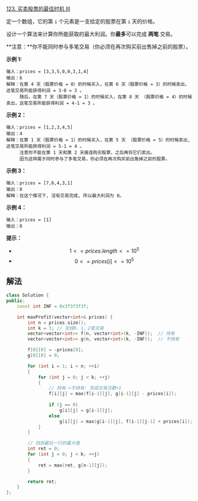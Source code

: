 [123. 买卖股票的最佳时机 III](https://leetcode.cn/problems/best-time-to-buy-and-sell-stock-iii/)

定一个数组，它的第 `i` 个元素是一支给定的股票在第 `i` 天的价格。

设计一个算法来计算你所能获取的最大利润。你**最多**可以完成 **两笔** 交易。

**注意：**你不能同时参与多笔交易（你必须在再次购买前出售掉之前的股票）。

 

**示例 1:**

```
输入：prices = [3,3,5,0,0,3,1,4]
输出：6
解释：在第 4 天（股票价格 = 0）的时候买入，在第 6 天（股票价格 = 3）的时候卖出，这笔交易所能获得利润 = 3-0 = 3 。
     随后，在第 7 天（股票价格 = 1）的时候买入，在第 8 天 （股票价格 = 4）的时候卖出，这笔交易所能获得利润 = 4-1 = 3 。
```

**示例 2：**

```
输入：prices = [1,2,3,4,5]
输出：4
解释：在第 1 天（股票价格 = 1）的时候买入，在第 5 天 （股票价格 = 5）的时候卖出, 这笔交易所能获得利润 = 5-1 = 4 。   
     注意你不能在第 1 天和第 2 天接连购买股票，之后再将它们卖出。   
     因为这样属于同时参与了多笔交易，你必须在再次购买前出售掉之前的股票。
```

**示例 3：**

```
输入：prices = [7,6,4,3,1] 
输出：0 
解释：在这个情况下, 没有交易完成, 所以最大利润为 0。
```

**示例 4：**

```
输入：prices = [1]
输出：0
```

 

**提示：**

- $$1 <= prices.length <= 10^5$$
- $$0 <= prices[i] <= 10^5$$



## 解法

```cc
class Solution {
public:
    const int INF = 0x3f3f3f3f;

    int maxProfit(vector<int>& prices) {
        int n = prices.size();
        int k = 3; // 完成0、1、2笔交易
        vector<vector<int>> f(n, vector<int>(k, -INF));  // 持有
        vector<vector<int>> g(n, vector<int>(k, -INF));  // 不持有

        f[0][0] = -prices[0];
        g[0][0] = 0;

        for (int i = 1; i < n; ++i)
        {
            for (int j = 0; j < k; ++j)
            {
                // 持有->不持有: 完成交易次数+1
                f[i][j] = max(f[i-1][j], g[i-1][j] - prices[i]);
                
                if (j == 0)
                	g[i][j] = g[i-1][j];
                else
                    g[i][j] = max(g[i-1][j], f[i-1][j-1] + prices[i]);
            }
        }

        // 找到最后一行的最大值
        int ret = 0;
        for (int j = 0; j < k; ++j)
        {
            ret = max(ret, g[n-1][j]);
        }

        return ret;
    }
};
```

